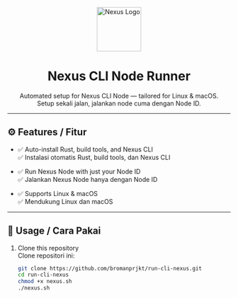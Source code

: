 <p align="center">
  <a href="https://docs.nexus.xyz/layer-1/testnet/cli-node" target="_blank">
    <img src="https://pbs.twimg.com/profile_images/1887351274955546627/jlvN83vR_400x400.jpg" width="100" alt="Nexus Logo" />
  </a>
</p>

<h1 align="center">Nexus CLI Node Runner</h1>
<p align="center">
  Automated setup for Nexus CLI Node — tailored for Linux & macOS.<br>
  Setup sekali jalan, jalankan node cuma dengan Node ID.
</p>

---

## ⚙️ Features / Fitur

- ✅ Auto-install Rust, build tools, and Nexus CLI  
  ✅ Instalasi otomatis Rust, build tools, dan Nexus CLI

- ✅ Run Nexus Node with just your Node ID  
  ✅ Jalankan Nexus Node hanya dengan Node ID

- ✅ Supports Linux & macOS  
  ✅ Mendukung Linux dan macOS

---

## 🚀 Usage / Cara Pakai

1. Clone this repository  
   Clone repositori ini:

   ```bash
   git clone https://github.com/bromanprjkt/run-cli-nexus.git
   cd run-cli-nexus
   chmod +x nexus.sh
   ./nexus.sh
